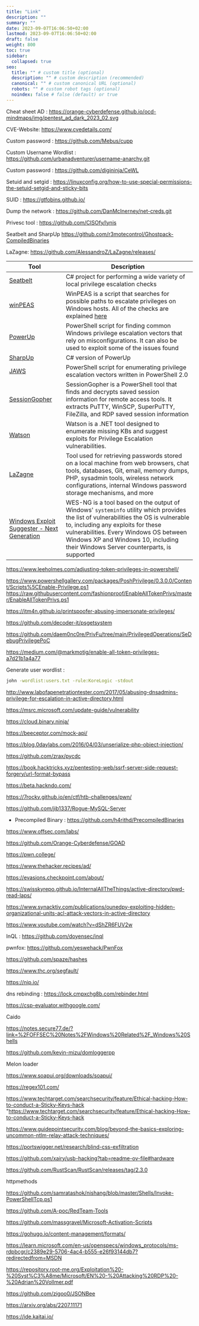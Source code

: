 ```yaml
---
title: "Link"
description: ""
summary: ""
date: 2023-09-07T16:06:50+02:00
lastmod: 2023-09-07T16:06:50+02:00
draft: false
weight: 800
toc: true
sidebar:
  collapsed: true
seo:
  title: "" # custom title (optional)
  description: "" # custom description (recommended)
  canonical: "" # custom canonical URL (optional)
  robots: "" # custom robot tags (optional)
  noindex: false # false (default) or true
---
```



Cheat sheet AD :
https://orange-cyberdefense.github.io/ocd-mindmaps/img/pentest_ad_dark_2023_02.svg

CVE-Website:
https://www.cvedetails.com/

Custom password :
https://github.com/Mebus/cupp

Custom Username Wordlist :
https://github.com/urbanadventurer/username-anarchy.git

Custom password :
https://github.com/digininja/CeWL

Setuid and setgid : 
https://linuxconfig.org/how-to-use-special-permissions-the-setuid-setgid-and-sticky-bits

SUID : 
https://gtfobins.github.io/

Dump the network : 
https://github.com/DanMcInerney/net-creds.git

Privesc tool : 
https://github.com/CISOfy/lynis

Seatbelt and SharpUp
https://github.com/r3motecontrol/Ghostpack-CompiledBinaries

LaZagne:
https://github.com/AlessandroZ/LaZagne/releases/

| Tool                                                                                                     | Description                                                                                                                                                                                                                                                                                               |
| -------------------------------------------------------------------------------------------------------- | --------------------------------------------------------------------------------------------------------------------------------------------------------------------------------------------------------------------------------------------------------------------------------------------------------- |
| [Seatbelt](https://github.com/GhostPack/Seatbelt)                                                        | C# project for performing a wide variety of local privilege escalation checks                                                                                                                                                                                                                             |
| [winPEAS](https://github.com/carlospolop/privilege-escalation-awesome-scripts-suite/tree/master/winPEAS) | WinPEAS is a script that searches for possible paths to escalate privileges on Windows hosts. All of the checks are explained [here](https://book.hacktricks.xyz/windows/checklist-windows-privilege-escalation)                                                                                          |
| [PowerUp](https://raw.githubusercontent.com/PowerShellMafia/PowerSploit/master/Privesc/PowerUp.ps1)      | PowerShell script for finding common Windows privilege escalation vectors that rely on misconfigurations. It can also be used to exploit some of the issues found                                                                                                                                         |
| [SharpUp](https://github.com/GhostPack/SharpUp)                                                          | C# version of PowerUp                                                                                                                                                                                                                                                                                     |
| [JAWS](https://github.com/411Hall/JAWS)                                                                  | PowerShell script for enumerating privilege escalation vectors written in PowerShell 2.0                                                                                                                                                                                                                  |
| [SessionGopher](https://github.com/Arvanaghi/SessionGopher)                                              | SessionGopher is a PowerShell tool that finds and decrypts saved session information for remote access tools. It extracts PuTTY, WinSCP, SuperPuTTY, FileZilla, and RDP saved session information                                                                                                         |
| [Watson](https://github.com/rasta-mouse/Watson)                                                          | Watson is a .NET tool designed to enumerate missing KBs and suggest exploits for Privilege Escalation vulnerabilities.                                                                                                                                                                                    |
| [LaZagne](https://github.com/AlessandroZ/LaZagne)                                                        | Tool used for retrieving passwords stored on a local machine from web browsers, chat tools, databases, Git, email, memory dumps, PHP, sysadmin tools, wireless network configurations, internal Windows password storage mechanisms, and more                                                             |
| [Windows Exploit Suggester - Next Generation](https://github.com/bitsadmin/wesng)                        | WES-NG is a tool based on the output of Windows' `systeminfo` utility which provides the list of vulnerabilities the OS is vulnerable to, including any exploits for these vulnerabilities. Every Windows OS between Windows XP and Windows 10, including their Windows Server counterparts, is supported |
https://www.leeholmes.com/adjusting-token-privileges-in-powershell/

https://www.powershellgallery.com/packages/PoshPrivilege/0.3.0.0/Content/Scripts%5CEnable-Privilege.ps1
https://raw.githubusercontent.com/fashionproof/EnableAllTokenPrivs/master/EnableAllTokenPrivs.ps1

https://itm4n.github.io/printspoofer-abusing-impersonate-privileges/

https://github.com/decoder-it/psgetsystem

https://github.com/daem0nc0re/PrivFu/tree/main/PrivilegedOperations/SeDebugPrivilegePoC

https://medium.com/@markmotig/enable-all-token-privileges-a7d21b1a4a77

Generate user wordlist : 
```sh
john -wordlist:users.txt -rule:KoreLogic -stdout
```

http://www.labofapenetrationtester.com/2017/05/abusing-dnsadmins-privilege-for-escalation-in-active-directory.html

https://msrc.microsoft.com/update-guide/vulnerability

https://cloud.binary.ninja/

https://beeceptor.com/mock-api/

https://blog.0daylabs.com/2016/04/03/unserialize-php-object-injection/

https://github.com/zrax/pycdc

https://book.hacktricks.xyz/pentesting-web/ssrf-server-side-request-forgery/url-format-bypass

https://beta.hackndo.com/

https://7rocky.github.io/en/ctf/htb-challenges/pwn/

https://github.com/jib1337/Rogue-MySQL-Server

- Precompiled Binary :
https://github.com/h4rithd/PrecompiledBinaries

https://www.offsec.com/labs/

https://github.com/Orange-Cyberdefense/GOAD

https://pwn.college/

https://www.thehacker.recipes/ad/

https://evasions.checkpoint.com/about/

https://swisskyrepo.github.io/InternalAllTheThings/active-directory/pwd-read-laps/

https://www.synacktiv.com/publications/ounedpy-exploiting-hidden-organizational-units-acl-attack-vectors-in-active-directory

https://www.youtube.com/watch?v=dShZR6FUV2w

InQL : https://github.com/doyensec/inql

pwnfox: https://github.com/yeswehack/PwnFox

https://github.com/spaze/hashes

https://www.thc.org/segfault/

https://nip.io/

dns rebinding : https://lock.cmpxchg8b.com/rebinder.html

https://csp-evaluator.withgoogle.com/

Caido

https://notes.secure77.de/?link=%2FOFFSEC%20Notes%2FWindows%20Related%2F_Windows%20Shells

https://github.com/kevin-mizu/domloggerpp

Melon loader

https://www.soapui.org/downloads/soapui/

https://regex101.com/

https://www.techtarget.com/searchsecurity/feature/Ethical-hacking-How-to-conduct-a-Sticky-Keys-hack "https://www.techtarget.com/searchsecurity/feature/Ethical-hacking-How-to-conduct-a-Sticky-Keys-hack

https://www.guidepointsecurity.com/blog/beyond-the-basics-exploring-uncommon-ntlm-relay-attack-techniques/

https://portswigger.net/research/blind-css-exfiltration

https://github.com/xairy/usb-hacking?tab=readme-ov-file#hardware

https://github.com/RustScan/RustScan/releases/tag/2.3.0

httpmethods

https://github.com/samratashok/nishang/blob/master/Shells/Invoke-PowerShellTcp.ps1

https://github.com/A-poc/RedTeam-Tools 

https://github.com/massgravel/Microsoft-Activation-Scripts

https://gohugo.io/content-management/formats/

https://learn.microsoft.com/en-us/openspecs/windows_protocols/ms-rdpbcgr/c2389e29-5706-4ac4-b555-e26f93144db7?redirectedfrom=MSDN

https://repository.root-me.org/Exploitation%20-%20Syst%C3%A8me/Microsoft/EN%20-%20Attacking%20RDP%20-%20Adrian%20Vollmer.pdf

https://github.com/zigoo0/JSONBee

https://arxiv.org/abs/2207.11171

https://ide.kaitai.io/